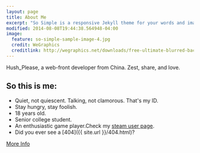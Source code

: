 ```yaml
---
layout: page
title: About Me
excerpt: "So Simple is a responsive Jekyll theme for your words and images."
modified: 2014-08-08T19:44:38.564948-04:00
image:
  feature: so-simple-sample-image-4.jpg
  credit: WeGraphics
  creditlink: http://wegraphics.net/downloads/free-ultimate-blurred-background-pack/
---
```


Hush_Please, a web-front developer from China. Zest, share, and love.

## So this is me:

* Quiet, not quiescent. Talking, not clamorous. That's my ID.
* Stay hungry, stay foolish.
* 18 years old.
* Senior college student. 
* An enthusiastic game player.Check my [steam user page](http://steamcommunity.com/id/hush_please/).
* Did you ever see a [404]({{ site.url }}/404.html)?

<a markdown="0" href="{{ site.url }}/theme-setup" class="btn">More Info</a>

